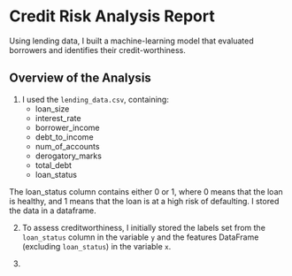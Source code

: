 # Credit Risk Analysis Report
Using lending data, I built a machine-learning model that evaluated borrowers and identifies their credit-worthiness. 

## Overview of the Analysis
1. I used the `lending_data.csv`, containing: 
   - loan_size
   - interest_rate
   - borrower_income
   - debt_to_income
   - num_of_accounts
   - derogatory_marks
   - total_debt
   - loan_status

The loan_status column contains either 0 or 1, where 0 means that the loan is healthy, and 1 means that the loan is at a high risk of defaulting. I stored the data in a dataframe.

2. To assess creditworthiness, I initially stored the labels set from the `loan_status` column in the variable `y` and the features DataFrame (excluding `loan_status`) in the variable `x`.

3. 